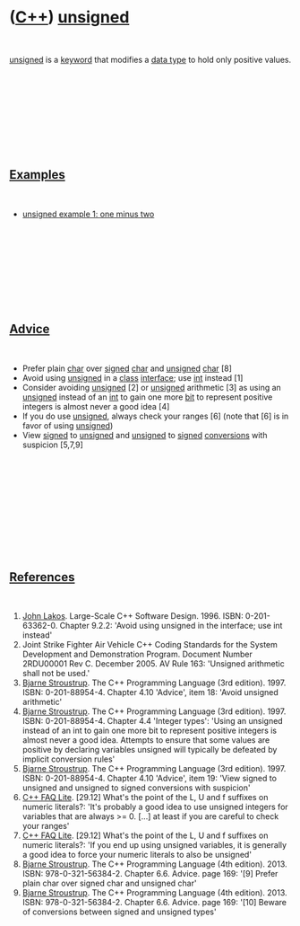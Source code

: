 



 

 

 

 

 

([C++](Cpp.htm)) [unsigned](CppUnsigned.htm)
============================================

 

[unsigned](CppUnsigned.htm) is a [keyword](CppKeyword.htm) that modifies
a [data type](CppDataType.htm) to hold only positive values.

 

 

 

 

 

[Examples](CppExample.htm)
--------------------------

 

-   [unsigned example 1: one minus two](CppUnsignedExample1.htm)

 

 

 

 

 

[Advice](CppAdvice.htm)
-----------------------

 

-   Prefer plain [char](CppChar.htm) over [signed](CppSigned.htm)
    [char](CppChar.htm) and [unsigned](CppUnsigned.htm)
    [char](CppChar.htm) \[8\]
-   Avoid using [unsigned](CppUnsigned.htm) in a [class](CppClass.htm)
    [interface](CppInterface.htm); use [int](CppInt.htm) instead \[1\]
-   Consider avoiding [unsigned](CppUnsigned.htm) \[2\] or
    [unsigned](CppUnsigned.htm) arithmetic \[3\] as using an
    [unsigned](CppUnsigned.htm) instead of an [int](CppInt.htm) to gain
    one more [bit](CppBit.htm) to represent positive integers is almost
    never a good idea \[4\]
-   If you do use [unsigned](CppUnsigned.htm), always check your ranges
    \[6\] (note that \[6\] is in favor of using
    [unsigned](CppUnsigned.htm))
-   View [signed](CppSigned.htm) to [unsigned](CppUnsigned.htm) and
    [unsigned](CppUnsigned.htm) to [signed](CppSigned.htm)
    [conversions](CppConvert.htm) with suspicion \[5,7,9\]

 

 

 

 

 

 

[References](CppReferences.htm)
-------------------------------

 

1.  [John Lakos](CppJohnLakos.htm). Large-Scale C++ Software Design.
    1996. ISBN: 0-201-63362-0. Chapter 9.2.2: 'Avoid using unsigned in
    the interface; use int instead'
2.  Joint Strike Fighter Air Vehicle C++ Coding Standards for the System
    Development and Demonstration Program. Document Number 2RDU00001
    Rev C. December 2005. AV Rule 163: 'Unsigned arithmetic shall not be
    used.'
3.  [Bjarne Stroustrup](CppBjarneStroustrup.htm). The C++ Programming
    Language (3rd edition). 1997. ISBN: 0-201-88954-4. Chapter 4.10
    'Advice', item 18: 'Avoid unsigned arithmetic'
4.  [Bjarne Stroustrup](CppBjarneStroustrup.htm). The C++ Programming
    Language (3rd edition). 1997. ISBN: 0-201-88954-4. Chapter 4.4
    'Integer types': 'Using an unsigned instead of an int to gain one
    more bit to represent positive integers is almost never a good idea.
    Attempts to ensure that some values are positive by declaring
    variables unsigned will typically be defeated by implicit conversion
    rules'
5.  [Bjarne Stroustrup](CppBjarneStroustrup.htm). The C++ Programming
    Language (3rd edition). 1997. ISBN: 0-201-88954-4. Chapter 4.10
    'Advice', item 19: 'View signed to unsigned and unsigned to signed
    conversions with suspicion'
6.  [C++ FAQ
    Lite](http://www.parashift.com/c++-faq/numeric-literal-suffixes.html).
    \[29.12\] What's the point of the L, U and f suffixes on numeric
    literals?: 'It's probably a good idea to use unsigned integers for
    variables that are always &gt;= 0. \[...\] at least if you are
    careful to check your ranges'
7.  [C++ FAQ
    Lite](http://www.parashift.com/c++-faq/numeric-literal-suffixes.html).
    \[29.12\] What's the point of the L, U and f suffixes on numeric
    literals?: 'If you end up using unsigned variables, it is generally
    a good idea to force your numeric literals to also be unsigned'
8.  [Bjarne Stroustrup](CppBjarneStroustrup.htm). The C++ Programming
    Language (4th edition). 2013. ISBN: 978-0-321-56384-2. Chapter 6.6.
    Advice. page 169: '\[9\] Prefer plain char over signed char and
    unsigned char'
9.  [Bjarne Stroustrup](CppBjarneStroustrup.htm). The C++ Programming
    Language (4th edition). 2013. ISBN: 978-0-321-56384-2. Chapter 6.6.
    Advice. page 169: '\[10\] Beware of conversions between signed and
    unsigned types'

 

 

 

 

 





 



